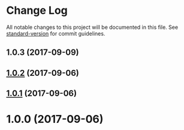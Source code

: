 # Change Log

All notable changes to this project will be documented in this file. See [standard-version](https://github.com/conventional-changelog/standard-version) for commit guidelines.

<a name="1.0.3"></a>
## 1.0.3 (2017-09-09)



<a name="1.0.2"></a>
## [1.0.2](https://github.com/jamesehly/outkit-animator/compare/v1.0.1...v1.0.2) (2017-09-06)



<a name="1.0.1"></a>
## [1.0.1](https://github.com/jamesehly/outkit-animator/compare/v1.0.0...v1.0.1) (2017-09-06)



<a name="1.0.0"></a>
# 1.0.0 (2017-09-06)
